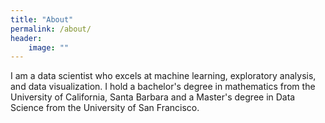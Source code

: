 ```yaml
---
title: "About"
permalink: /about/
header:
    image: ""
---
```


I am a data scientist who excels at machine learning, exploratory analysis, and data visualization. I hold a bachelor's degree in mathematics from the University of California, Santa Barbara and a Master's degree in Data Science from the University of San Francisco. 
